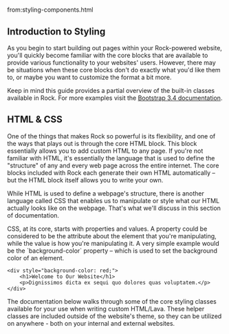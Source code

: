 # 
from:styling-components.html

Introduction to Styling
-----------------------

As you begin to start building out pages within your Rock-powered website, you'll quickly become familiar with the core blocks that are available to provide various functionality to your websites' users. However, there may be situations when these core blocks don't do exactly what you'd like them to, or maybe you want to customize the format a bit more.

Keep in mind this guide provides a partial overview of the built-in classes available in Rock. For more examples visit the [Bootstrap 3.4 documentation](https://getbootstrap.com/docs/3.4/).

HTML & CSS
----------

One of the things that makes Rock so powerful is its flexibility, and one of the ways that plays out is through the core HTML block. This block essentially allows you to add custom HTML to any page. If you're not familiar with HTML, it's essentially the language that is used to define the "structure" of any and every web page across the entire internet. The core blocks included with Rock each generate their own HTML automatically – but the HTML block itself allows you to write your own.

While HTML is used to define a webpage's structure, there is another language called CSS that enables us to manipulate or style what our HTML actually looks like on the webpage. That's what we'll discuss in this section of documentation.

CSS, at its core, starts with properties and values. A property could be considered to be the attribute about the element that you're manipulating, while the value is how you're manipulating it. A very simple example would be the \`background-color\` property – which is used to set the background color of an element.

```
<div style="background-color: red;">
    <h1>Welcome to Our Website</h1>
    <p>Dignissimos dicta ex sequi quo dolores quas voluptatem.</p>
</div>
```

The documentation below walks through some of the core styling classes available for your use when writing custom HTML/Lava. These helper classes are included outside of the website's theme, so they can be utilized on anywhere - both on your internal and external websites.